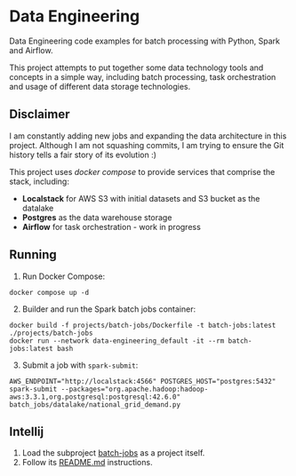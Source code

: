 # Data Engineering

Data Engineering code examples for batch processing with Python, Spark and Airflow.

This project attempts to put together some data technology tools and concepts in a simple way, including
batch processing, task orchestration and usage of different data storage technologies.

## Disclaimer

I am constantly adding new jobs and expanding the data architecture in this project. Although I am not squashing
commits, I am trying to ensure the Git history tells a fair story of its evolution :)

This project uses _docker compose_ to provide services that comprise the stack, including:
- **Localstack** for AWS S3 with initial datasets and S3 bucket as the datalake
- **Postgres** as the data warehouse storage
- **Airflow** for task orchestration - work in progress

## Running

1. Run Docker Compose:
```shell
docker compose up -d
```

2. Builder and run the Spark batch jobs container:
```shell
docker build -f projects/batch-jobs/Dockerfile -t batch-jobs:latest ./projects/batch-jobs
docker run --network data-engineering_default -it --rm batch-jobs:latest bash
```

3. Submit a job with `spark-submit`:
```shell
AWS_ENDPOINT="http://localstack:4566" POSTGRES_HOST="postgres:5432" spark-submit --packages="org.apache.hadoop:hadoop-aws:3.3.1,org.postgresql:postgresql:42.6.0" batch_jobs/datalake/national_grid_demand.py
```

## Intellij

1. Load the subproject [batch-jobs](projects/batch-jobs) as a project itself.
2. Follow its [README.md](projects/batch-jobs/README.md) instructions.
